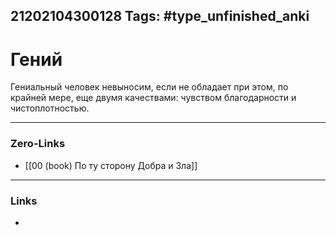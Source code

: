 21202104300128
Tags: #type_unfinished_anki 
---
# Гений

Гениальный человек невыносим, если не обладает при этом, по крайней мере, еще двумя качествами: чувством благодарности и чистоплотностью.

---
### Zero-Links
- [[00 (book) По ту сторону Добра и Зла]]
---
### Links
-